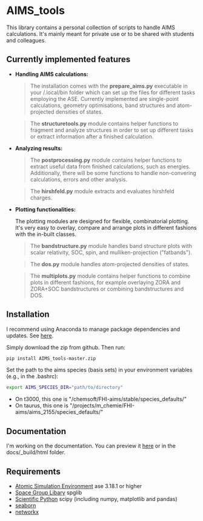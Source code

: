 # AIMS_tools

This library contains a personal collection of scripts to handle AIMS calculations. It's mainly meant for private use or to be shared with students and colleagues.

## Currently implemented features

- **Handling AIMS calculations:**
    > The installation comes with the **prepare_aims.py** executable in your /.local/bin folder which can set up the files for different tasks employing the ASE. Currently implemented are single-point calculations, geometry optimisations, band structures and atom-projected densities of states.

    > The **structuretools.py** module contains helper functions to fragment and analyze structures in order to set up different tasks or extract information after a finished calculation.

- **Analyzing results:**
    > The **postprocessing.py** module contains helper functions to extract useful data from finished calculations, such as energies. Additionally, there will be some functions to handle non-convering calculations, errors and other analysis.

    > The **hirshfeld.py** module extracts and evaluates hirshfeld charges.

- **Plotting functionalities:**
  
    The plotting modules are designed for flexible, combinatorial plotting. It's very easy to overlay, compare and arrange plots in different fashions with the in-built classes.

    > The **bandstructure.py** module handles band structure plots with scalar relativity, SOC, spin, and mulliken-projection ("fatbands").

    > The **dos.py** module handles atom-projected densities of states.

    > The **multiplots.py** module contains helper functions to combine plots in different fashions, for example overlaying ZORA and ZORA+SOC bandstructures or combining bandstructures and DOS.

## Installation

I recommend using Anaconda to manage package dependencies and updates. See [here](https://docs.conda.io/projects/conda/en/latest/user-guide/getting-started.html).

Simply download the zip from github. Then run:

```bash
pip install AIMS_tools-master.zip
```

Set the path to the aims species (basis sets) in your environment variables (e.g., in the .bashrc):

```bash
export AIMS_SPECIES_DIR="path/to/directory"
```

- On t3000, this one is "/chemsoft/FHI-aims/stable/species_defaults/"
- On taurus, this one is "/projects/m_chemie/FHI-aims/aims_2155/species_defaults/"


## Documentation
I'm working on the documentation. You can preview it [here](http://htmlpreview.github.io/?https://github.com/romankempt/AIMS_tools/blob/master/docs/_build/html/index.html) or in the docs/_build/html folder.


## Requirements

- [Atomic Simulation Environment](https://wiki.fysik.dtu.dk/ase/) ase 3.18.1 or higher
- [Space Group Libary](https://atztogo.github.io/spglib/python-spglib.html) spglib
- [Scientific Python](https://www.scipy.org/) scipy (including numpy, matplotlib and pandas)
- [seaborn](https://seaborn.pydata.org/)
- [networkx](https://networkx.github.io/documentation/stable/install.html)
